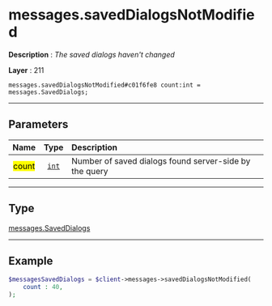 # messages.savedDialogsNotModified

**Description** : *The saved dialogs haven't changed*

**Layer** : 211

```tl
messages.savedDialogsNotModified#c01f6fe8 count:int = messages.SavedDialogs;
```

---

## Parameters

| Name | Type | Description |
| :---: | :---: | :--- |
| <mark>count</mark> | [`int`](type/int) | Number of saved dialogs found server-side by the query |

---

## Type

[messages.SavedDialogs](type/messages.SavedDialogs)

---

## Example

```php
$messagesSavedDialogs = $client->messages->savedDialogsNotModified(
	count : 40,
);
```
